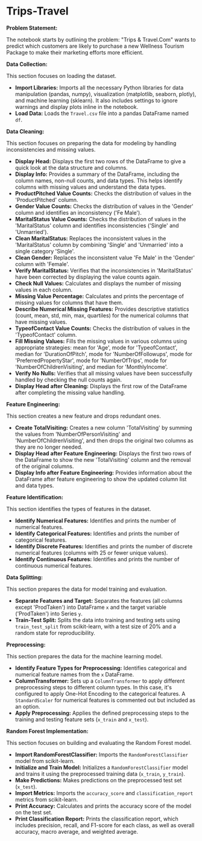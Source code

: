 # Trips-Travel
**Problem Statement:**

The notebook starts by outlining the problem: "Trips & Travel.Com" wants to predict which customers are likely to purchase a new Wellness Tourism Package to make their marketing efforts more efficient.

**Data Collection:**

This section focuses on loading the dataset.

*   **Import Libraries:** Imports all the necessary Python libraries for data manipulation (pandas, numpy), visualization (matplotlib, seaborn, plotly), and machine learning (sklearn). It also includes settings to ignore warnings and display plots inline in the notebook.
*   **Load Data:** Loads the `Travel.csv` file into a pandas DataFrame named `df`.

**Data Cleaning:**

This section focuses on preparing the data for modeling by handling inconsistencies and missing values.

*   **Display Head:** Displays the first two rows of the DataFrame to give a quick look at the data structure and columns.
*   **Display Info:** Provides a summary of the DataFrame, including the column names, non-null counts, and data types. This helps identify columns with missing values and understand the data types.
*   **ProductPitched Value Counts:** Checks the distribution of values in the 'ProductPitched' column.
*   **Gender Value Counts:** Checks the distribution of values in the 'Gender' column and identifies an inconsistency ('Fe Male').
*   **MaritalStatus Value Counts:** Checks the distribution of values in the 'MaritalStatus' column and identifies inconsistencies ('Single' and 'Unmarried').
*   **Clean MaritalStatus:** Replaces the inconsistent values in the 'MaritalStatus' column by combining 'Single' and 'Unmarried' into a single category 'Single'.
*   **Clean Gender:** Replaces the inconsistent value 'Fe Male' in the 'Gender' column with 'Female'.
*   **Verify MaritalStatus:** Verifies that the inconsistencies in 'MaritalStatus' have been corrected by displaying the value counts again.
*   **Check Null Values:** Calculates and displays the number of missing values in each column.
*   **Missing Value Percentage:** Calculates and prints the percentage of missing values for columns that have them.
*   **Describe Numerical Missing Features:** Provides descriptive statistics (count, mean, std, min, max, quartiles) for the numerical columns that have missing values.
*   **TypeofContact Value Counts:** Checks the distribution of values in the 'TypeofContact' column.
*   **Fill Missing Values:** Fills the missing values in various columns using appropriate strategies: mean for 'Age', mode for 'TypeofContact', median for 'DurationOfPitch', mode for 'NumberOfFollowups', mode for 'PreferredPropertyStar', mode for 'NumberOfTrips', mode for 'NumberOfChildrenVisiting', and median for 'MonthlyIncome'.
*   **Verify No Nulls:** Verifies that all missing values have been successfully handled by checking the null counts again.
*   **Display Head after Cleaning:** Displays the first row of the DataFrame after completing the missing value handling.

**Feature Engineering:**

This section creates a new feature and drops redundant ones.

*   **Create TotalVisiting:** Creates a new column 'TotalVisiting' by summing the values from 'NumberOfPersonVisiting' and 'NumberOfChildrenVisiting', and then drops the original two columns as they are no longer needed.
*   **Display Head after Feature Engineering:** Displays the first two rows of the DataFrame to show the new 'TotalVisiting' column and the removal of the original columns.
*   **Display Info after Feature Engineering:** Provides information about the DataFrame after feature engineering to show the updated column list and data types.

**Feature Identification:**

This section identifies the types of features in the dataset.

*   **Identify Numerical Features:** Identifies and prints the number of numerical features.
*   **Identify Categorical Features:** Identifies and prints the number of categorical features.
*   **Identify Discrete Features:** Identifies and prints the number of discrete numerical features (columns with 25 or fewer unique values).
*   **Identify Continuous Features:** Identifies and prints the number of continuous numerical features.

**Data Splitting:**

This section prepares the data for model training and evaluation.

*   **Separate Features and Target:** Separates the features (all columns except 'ProdTaken') into DataFrame `x` and the target variable ('ProdTaken') into Series `y`.
*   **Train-Test Split:** Splits the data into training and testing sets using `train_test_split` from scikit-learn, with a test size of 20% and a random state for reproducibility.

**Preprocessing:**

This section prepares the data for the machine learning model.

*   **Identify Feature Types for Preprocessing:** Identifies categorical and numerical feature names from the `x` DataFrame.
*   **ColumnTransformer:** Sets up a `ColumnTransformer` to apply different preprocessing steps to different column types. In this case, it's configured to apply One-Hot Encoding to the categorical features. A `StandardScaler` for numerical features is commented out but included as an option.
*   **Apply Preprocessing:** Applies the defined preprocessing steps to the training and testing feature sets (`x_train` and `x_test`).

**Random Forest Implementation:**

This section focuses on building and evaluating the Random Forest model.

*   **Import RandomForestClassifier:** Imports the `RandomForestClassifier` model from scikit-learn.
*   **Initialize and Train Model:** Initializes a `RandomForestClassifier` model and trains it using the preprocessed training data (`x_train`, `y_train`).
*   **Make Predictions:** Makes predictions on the preprocessed test set (`x_test`).
*   **Import Metrics:** Imports the `accuracy_score` and `classification_report` metrics from scikit-learn.
*   **Print Accuracy:** Calculates and prints the accuracy score of the model on the test set.
*   **Print Classification Report:** Prints the classification report, which includes precision, recall, and F1-score for each class, as well as overall accuracy, macro average, and weighted average.
